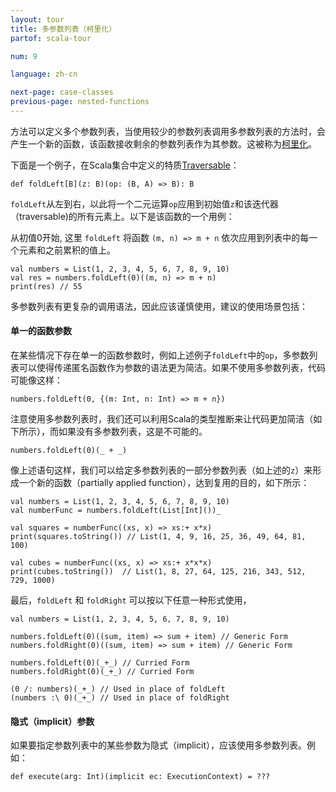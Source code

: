 ```yaml
---
layout: tour
title: 多参数列表（柯里化）
partof: scala-tour

num: 9

language: zh-cn

next-page: case-classes
previous-page: nested-functions
---
```


方法可以定义多个参数列表，当使用较少的参数列表调用多参数列表的方法时，会产生一个新的函数，该函数接收剩余的参数列表作为其参数。这被称为[柯里化](https://zh.wikipedia.org/wiki/%E6%9F%AF%E9%87%8C%E5%8C%96)。

下面是一个例子，在Scala集合中定义的特质[Traversable](/zh-cn/overviews/collections/trait-traversable.html)：

```
def foldLeft[B](z: B)(op: (B, A) => B): B
```

`foldLeft`从左到右，以此将一个二元运算`op`应用到初始值`z`和该迭代器（traversable)的所有元素上。以下是该函数的一个用例：

从初值0开始, 这里 `foldLeft` 将函数 `(m, n) => m + n` 依次应用到列表中的每一个元素和之前累积的值上。

```tut
val numbers = List(1, 2, 3, 4, 5, 6, 7, 8, 9, 10)
val res = numbers.foldLeft(0)((m, n) => m + n)
print(res) // 55
```

多参数列表有更复杂的调用语法，因此应该谨慎使用，建议的使用场景包括：

#### 单一的函数参数
   在某些情况下存在单一的函数参数时，例如上述例子`foldLeft`中的`op`，多参数列表可以使得传递匿名函数作为参数的语法更为简洁。如果不使用多参数列表，代码可能像这样：
   
```
numbers.foldLeft(0, {(m: Int, n: Int) => m + n})
```
   
   注意使用多参数列表时，我们还可以利用Scala的类型推断来让代码更加简洁（如下所示），而如果没有多参数列表，这是不可能的。
    
```
numbers.foldLeft(0)(_ + _)
```
   像上述语句这样，我们可以给定多参数列表的一部分参数列表（如上述的`z`）来形成一个新的函数（partially applied function），达到复用的目的，如下所示：

```tut
val numbers = List(1, 2, 3, 4, 5, 6, 7, 8, 9, 10)
val numberFunc = numbers.foldLeft(List[Int]())_

val squares = numberFunc((xs, x) => xs:+ x*x)
print(squares.toString()) // List(1, 4, 9, 16, 25, 36, 49, 64, 81, 100)

val cubes = numberFunc((xs, x) => xs:+ x*x*x)
print(cubes.toString())  // List(1, 8, 27, 64, 125, 216, 343, 512, 729, 1000)
```

   最后，`foldLeft` 和 `foldRight` 可以按以下任意一种形式使用，
```tut
val numbers = List(1, 2, 3, 4, 5, 6, 7, 8, 9, 10)

numbers.foldLeft(0)((sum, item) => sum + item) // Generic Form
numbers.foldRight(0)((sum, item) => sum + item) // Generic Form

numbers.foldLeft(0)(_+_) // Curried Form
numbers.foldRight(0)(_+_) // Curried Form

(0 /: numbers)(_+_) // Used in place of foldLeft
(numbers :\ 0)(_+_) // Used in place of foldRight
```   

   
#### 隐式（implicit）参数
   如果要指定参数列表中的某些参数为隐式（implicit），应该使用多参数列表。例如：

```
def execute(arg: Int)(implicit ec: ExecutionContext) = ???
```
    
